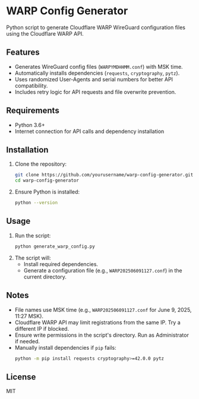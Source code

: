 # WARP Config Generator

Python script to generate Cloudflare WARP WireGuard configuration files using the Cloudflare WARP API.

## Features
- Generates WireGuard config files (`WARPYMDHHMM.conf`) with MSK time.
- Automatically installs dependencies (`requests`, `cryptography`, `pytz`).
- Uses randomized User-Agents and serial numbers for better API compatibility.
- Includes retry logic for API requests and file overwrite prevention.

## Requirements
- Python 3.6+
- Internet connection for API calls and dependency installation

## Installation
1. Clone the repository:
   ```bash
   git clone https://github.com/yourusername/warp-config-generator.git
   cd warp-config-generator
   ```

2. Ensure Python is installed:
   ```bash
   python --version
   ```

## Usage
1. Run the script:
   ```bash
   python generate_warp_config.py
   ```
2. The script will:
   - Install required dependencies.
   - Generate a configuration file (e.g., `WARP202506091127.conf`) in the current directory.

## Notes
- File names use MSK time (e.g., `WARP202506091127.conf` for June 9, 2025, 11:27 MSK).
- Cloudflare WARP API may limit registrations from the same IP. Try a different IP if blocked.
- Ensure write permissions in the script's directory. Run as Administrator if needed.
- Manually install dependencies if `pip` fails:
   ```bash
   python -m pip install requests cryptography>=42.0.0 pytz
   ```

## License
MIT
